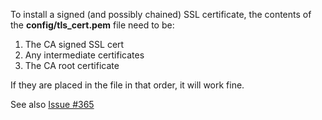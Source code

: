 
To install a signed (and possibly chained) SSL certificate, the contents of the **config/tls_cert.pem** file need to be:

1. The CA signed SSL cert
2. Any intermediate certificates
3. The CA root certificate

If they are placed in the file in that order, it will work fine.

See also [Issue #365](https://github.com/baudehlo/Haraka/issues/365)